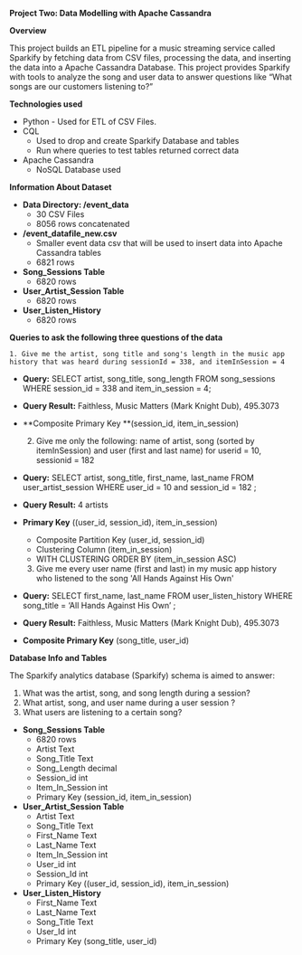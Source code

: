 <!-----
NEW: Check the "Suppress top comment" option to remove this info from the output.

Conversion time: 1.009 seconds.


Using this Markdown file:

1. Paste this output into your source file.
2. See the notes and action items below regarding this conversion run.
3. Check the rendered output (headings, lists, code blocks, tables) for proper
   formatting and use a linkchecker before you publish this page.

Conversion notes:

* Docs to Markdown version 1.0β29
* Mon Mar 22 2021 09:10:13 GMT-0700 (PDT)
* Source doc: Udacity Project two Data Model Cassandra Readme
----->


**Project Two: Data Modelling with Apache Cassandra**

 

**Overview**

This project builds an ETL pipeline for a music streaming service called Sparkify by fetching data from CSV files, processing the data, and inserting the data into a Apache Cassandra Database. This project provides Sparkify with tools to analyze the song and user data to answer questions like “What songs are our customers listening to?”

**Technologies used**



*   Python - Used for ETL of CSV Files.
*   CQL 
    *   Used to drop and create Sparkify Database and tables 
    *   Run where queries to test tables returned correct data  
*   Apache Cassandra
    *   NoSQL Database used

**Information About Dataset**



*   **Data Directory: /event_data**
    *   30 CSV Files
    *   8056 rows concatenated 
*   **/event_datafile_new.csv**
    *   Smaller event data csv that will be used to insert data into Apache Cassandra tables
    *   6821 rows
*   **Song_Sessions Table**
    *   6820 rows
*   **User_Artist_Session Table**
    *   6820 rows
*   **User_Listen_History**
    *   6820 rows

**Queries to ask the following three questions of the data**


    1. Give me the artist, song title and song's length in the music app history that was heard during sessionId = 338, and itemInSession = 4



*   **Query:** SELECT artist, song_title, song_length FROM song_sessions WHERE session_id = 338 and item_in_session = 4;
*   **Query Result:** Faithless, Music Matters (Mark Knight Dub), 495.3073 
*   **Composite Primary Key **(session_id, item_in_session)

    2. Give me only the following: name of artist, song (sorted by itemInSession) and user (first and last name) for userid = 10, sessionid = 182

*   **Query:** SELECT artist, song_title, first_name, last_name FROM user_artist_session WHERE user_id = 10 and session_id = 182 ;
*   **Query Result:** 4 artists
*   **Primary Key** ((user_id, session_id), item_in_session)
    *   Composite Partition Key (user_id, session_id)
    *   Clustering Column (item_in_session)
    *   WITH CLUSTERING ORDER BY (item_in_session ASC)

    3. Give me every user name (first and last) in my music app history who listened to the song 'All Hands Against His Own'

*   **Query:** SELECT first_name, last_name FROM user_listen_history WHERE song_title = ‘All Hands Against His Own’ ;
*   **Query Result:** Faithless, Music Matters (Mark Knight Dub), 495.3073 
*   **Composite Primary Key** (song_title, user_id)

	

**Database Info and Tables**

The Sparkify analytics database (Sparkify) schema is aimed to answer:



1. What was the artist, song, and song length during a session?
2. What artist, song, and user name during a user session ?
3. What users are listening to a certain song?

*   **Song_Sessions Table**
    *   6820 rows
    *   Artist Text
    *   Song_Title Text
    *   Song_Length decimal
    *   Session_id int
    *   Item_In_Session int
    *   Primary Key (session_id, item_in_session)
*   **User_Artist_Session Table**
    *   Artist Text
    *   Song_Title Text
    *   First_Name Text
    *   Last_Name Text
    *   Item_In_Session int
    *   User_id int
    *   Session_Id int
    *   Primary Key ((user_id, session_id), item_in_session)   
*   **User_Listen_History**
    *   First_Name Text
    *   Last_Name Text
    *   Song_Title Text
    *   User_Id int
    *   Primary Key (song_title, user_id)	
